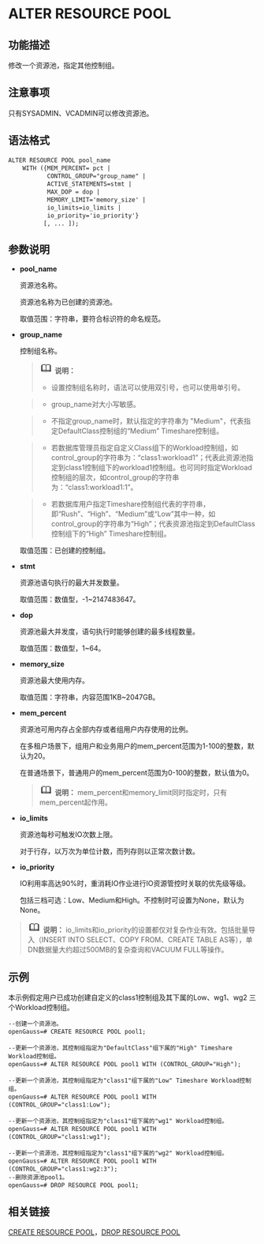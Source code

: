 # ALTER RESOURCE POOL<a name="ZH-CN_TOPIC_0000001148027836"></a>

## 功能描述<a name="zh-cn_topic_0059778630_sad90a3a714584faa8f5b38b344e0c313"></a>

修改一个资源池，指定其他控制组。

## 注意事项<a name="zh-cn_topic_0059778630_sc6d595f2e535403c85636f0e37b66060"></a>

只有SYSADMIN、VCADMIN可以修改资源池。

## 语法格式<a name="zh-cn_topic_0059778630_s4811e37a59884a3897fa21c665e5fa52"></a>

```
ALTER RESOURCE POOL pool_name
    WITH ({MEM_PERCENT= pct |
           CONTROL_GROUP="group_name" |
           ACTIVE_STATEMENTS=stmt |
           MAX_DOP = dop |
           MEMORY_LIMIT='memory_size' |
           io_limits=io_limits |
           io_priority='io_priority'}
          [, ... ]);
```

## 参数说明<a name="zh-cn_topic_0059778630_s744bfeb9db194d149727d961f0f4b382"></a>

-   **pool\_name**

    资源池名称。

    资源池名称为已创建的资源池。

    取值范围：字符串，要符合标识符的命名规范。

- **group\_name**

  控制组名称。

  >![](public_sys-resources/icon-note.gif) **说明：** 
  >
  >-   设置控制组名称时，语法可以使用双引号，也可以使用单引号。

  >-   group\_name对大小写敏感。

  >-   不指定group\_name时，默认指定的字符串为 "Medium"，代表指定DefaultClass控制组的“Medium” Timeshare控制组。

  >-   若数据库管理员指定自定义Class组下的Workload控制组，如control\_group的字符串为：“class1:workload1”；代表此资源池指定到class1控制组下的workload1控制组。也可同时指定Workload控制组的层次，如control\_group的字符串为：“class1:workload1:1”。

  >-   若数据库用户指定Timeshare控制组代表的字符串，即“Rush”、“High”、“Medium”或“Low”其中一种，如control\_group的字符串为“High”；代表资源池指定到DefaultClass控制组下的“High” Timeshare控制组。

  取值范围：已创建的控制组。

-   **stmt**

    资源池语句执行的最大并发数量。

    取值范围：数值型，-1\~2147483647‬。

-   **dop**

    资源池最大并发度，语句执行时能够创建的最多线程数量。

    取值范围：数值型，1\~64‬。

-   **memory\_size**

    资源池最大使用内存。

    取值范围：字符串，内容范围1KB\~2047GB。

-   **mem\_percent**

    资源池可用内存占全部内存或者组用户内存使用的比例。

    在多租户场景下，组用户和业务用户的mem\_percent范围为1-100的整数，默认为20。

    在普通场景下，普通用户的mem\_percent范围为0-100的整数，默认值为0。

    >![](public_sys-resources/icon-note.gif) **说明：** 
    >mem\_percent和memory\_limit同时指定时，只有mem\_percent起作用。

-   **io\_limits**

    资源池每秒可触发IO次数上限。

    对于行存，以万次为单位计数，而列存则以正常次数计数。

-   **io\_priority**

    IO利用率高达90%时，重消耗IO作业进行IO资源管控时关联的优先级等级。

    包括三档可选：Low、Medium和High。不控制时可设置为None，默认为None。


>![](public_sys-resources/icon-note.gif) **说明：** 
>io\_limits和io\_priority的设置都仅对复杂作业有效。包括批量导入（INSERT INTO SELECT、COPY FROM、CREATE TABLE AS等），单DN数据量大约超过500MB的复杂查询和VACUUM FULL等操作。

## 示例<a name="zh-cn_topic_0059778630_s5701ea039ae94537a49dec3cd0c173d8"></a>

本示例假定用户已成功创建自定义的class1控制组及其下属的Low、wg1、wg2 三个Workload控制组。

```
--创建一个资源池。
openGauss=# CREATE RESOURCE POOL pool1;

--更新一个资源池，其控制组指定为"DefaultClass"组下属的"High" Timeshare Workload控制组。
openGauss=# ALTER RESOURCE POOL pool1 WITH (CONTROL_GROUP="High");

--更新一个资源池，其控制组指定为"class1"组下属的"Low" Timeshare Workload控制组。
openGauss=# ALTER RESOURCE POOL pool1 WITH (CONTROL_GROUP="class1:Low");

--更新一个资源池，其控制组指定为"class1"组下属的"wg1" Workload控制组。
openGauss=# ALTER RESOURCE POOL pool1 WITH (CONTROL_GROUP="class1:wg1");

--更新一个资源池，其控制组指定为"class1"组下属的"wg2" Workload控制组。
openGauss=# ALTER RESOURCE POOL pool1 WITH (CONTROL_GROUP="class1:wg2:3"); 
--删除资源池pool1。
openGauss=# DROP RESOURCE POOL pool1;
```

## 相关链接<a name="zh-cn_topic_0059778630_seca31b0ddce240958b33b5be42b33c0c"></a>

[CREATE RESOURCE POOL](CREATE-RESOURCE-POOL.md)，[DROP RESOURCE POOL](DROP-RESOURCE-POOL.md)

